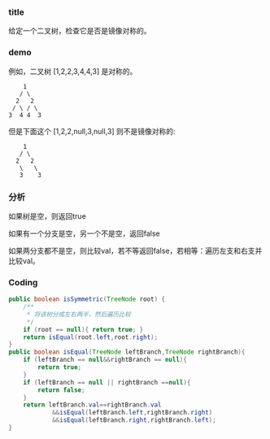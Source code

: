 ###   title
给定一个二叉树，检查它是否是镜像对称的。

###   demo

例如，二叉树 [1,2,2,3,4,4,3] 是对称的。

```
    1
   / \
  2   2
 / \ / \
3  4 4  3
```
但是下面这个 [1,2,2,null,3,null,3] 则不是镜像对称的:
```
    1
   / \
  2   2
   \   \
   3    3
```


###   分析

如果树是空，则返回true

如果有一个分支是空，另一个不是空，返回false

如果两分支都不是空，则比较val，若不等返回false，若相等：遍历左支和右支并比较val。


###   Coding
```java
public boolean isSymmetric(TreeNode root) {
    /**
     * 将该树分成左右两半，然后遍历比较
     */
    if (root == null){ return true; }
    return isEqual(root.left,root.right);
}
public boolean isEqual(TreeNode leftBranch,TreeNode rightBranch){
    if (leftBranch == null&&rightBranch == null){
        return true;
    }
    if (leftBranch == null || rightBranch ==null){
        return false;
    }
    return leftBranch.val==rightBranch.val
            &&isEqual(leftBranch.left,rightBranch.right)
            &&isEqual(leftBranch.right,rightBranch.left);
}
```